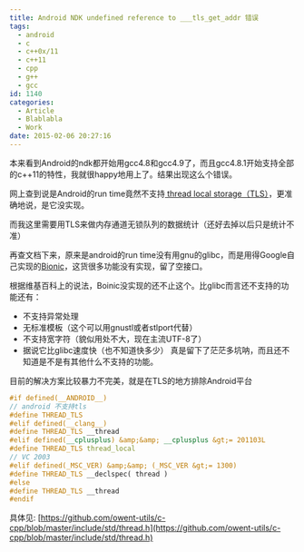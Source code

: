 ```yaml
---
title: Android NDK undefined reference to ___tls_get_addr 错误
tags:
  - android
  - c
  - c++0x/11
  - c++11
  - cpp
  - g++
  - gcc
id: 1140
categories:
  - Article
  - Blablabla
  - Work
date: 2015-02-06 20:27:16
---
```


本来看到Android的ndk都开始用gcc4.8和gcc4.9了，而且gcc4.8.1开始支持全部的c++11的特性，我就很happy地用上了。结果出现这么个错误。

网上查到说是Android的run time竟然不支持[ thread local storage（TLS）](http://en.cppreference.com/w/cpp/language/storage_duration)，更准确地说，是它没实现。

而我这里需要用TLS来做内存通道无锁队列的数据统计（还好去掉以后只是统计不准）

再查文档下来，原来是android的run time没有用gnu的glibc，而是用得Google自己实现的[Bionic](http://en.wikipedia.org/wiki/Bionic_%28software%29#cite_note-Gentry-6)，这货很多功能没有实现，留了空接口。

根据维基百科上的说法，Boinic没实现的还不止这个。比glibc而言还不支持的功能还有：

*   不支持异常处理
*   无标准模板（这个可以用gnustl或者stlport代替）
*   不支持宽字符（貌似用处不大，现在主流UTF-8了）
*   据说它比glibc速度快（也不知道快多少）
真是留下了茫茫多坑呐，而且还不知道是不是有其他什么不支持的功能。

目前的解决方案比较暴力不完美，就是在TLS的地方排除Android平台

```cpp
#if defined(__ANDROID__)
// android 不支持tls
#define THREAD_TLS
#elif defined(__clang__)
#define THREAD_TLS __thread
#elif defined(__cplusplus) &amp;&amp; __cplusplus &gt;= 201103L
#define THREAD_TLS thread_local
// VC 2003
#elif defined(_MSC_VER) &amp;&amp; (_MSC_VER &gt;= 1300)
#define THREAD_TLS __declspec( thread )
#else
#define THREAD_TLS __thread
#endif
```

具体见: [https://github.com/owent-utils/c-cpp/blob/master/include/std/thread.h](https://github.com/owent-utils/c-cpp/blob/master/include/std/thread.h)